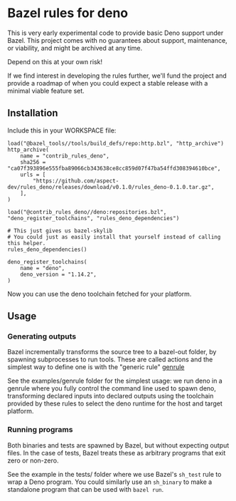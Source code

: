 # Bazel rules for deno

This is very early experimental code to provide basic Deno support under Bazel.
This project comes with no guarantees about support, maintenance, or viability, and might be archived at any time.

Depend on this at your own risk!

If we find interest in developing the rules further, we'll fund the project and provide a roadmap of when
you could expect a stable release with a minimal viable feature set.

## Installation

Include this in your WORKSPACE file:

```starlark
load("@bazel_tools//tools/build_defs/repo:http.bzl", "http_archive")
http_archive(
    name = "contrib_rules_deno",
    sha256 = "ca07f393896e555fba89066cb343638ce8cc859d07f47ba54ffd308394610bce",
    urls = [
        "https://github.com/aspect-dev/rules_deno/releases/download/v0.1.0/rules_deno-0.1.0.tar.gz",
    ],
)

load("@contrib_rules_deno//deno:repositories.bzl", "deno_register_toolchains", "rules_deno_dependencies")

# This just gives us bazel-skylib
# You could just as easily install that yourself instead of calling this helper.
rules_deno_dependencies()

deno_register_toolchains(
    name = "deno",
    deno_version = "1.14.2",
)
```

Now you can use the deno toolchain fetched for your platform.

## Usage

### Generating outputs

Bazel incrementally transforms the source tree to a bazel-out folder, by spawning
subprocesses to run tools. These are called actions and the simplest way to define
one is with the "generic rule" [genrule](https://docs.bazel.build/versions/main/be/general.html#genrule)

See the examples/genrule folder for the simplest usage: we run deno in a genrule
where you fully control the command line used to spawn deno, transforming declared
inputs into declared outputs using the toolchain provided by these rules to select
the deno runtime for the host and target platform.

### Running programs

Both binaries and tests are spawned by Bazel, but without expecting output files.
In the case of tests, Bazel treats these as arbitrary programs that exit zero or non-zero.

See the example in the tests/ folder where we use Bazel's `sh_test` rule to wrap a
Deno program. You could similarly use an `sh_binary` to make a standalone program
that can be used with `bazel run`.
